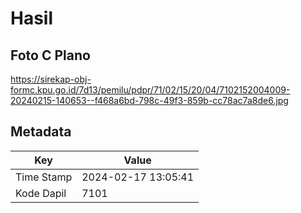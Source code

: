 # Hasil

## Foto C Plano

https://sirekap-obj-formc.kpu.go.id/7d13/pemilu/pdpr/71/02/15/20/04/7102152004009-20240215-140653--f468a6bd-798c-49f3-859b-cc78ac7a8de6.jpg


## Metadata

| Key        | Value               |
| ---------- | ------------------- |
| Time Stamp | 2024-02-17 13:05:41 |
| Kode Dapil | 7101                |



